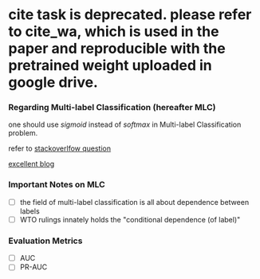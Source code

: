 # cite task is deprecated. please refer to cite_wa, which is used in the paper and reproducible with the pretrained weight uploaded in google drive.

### Regarding Multi-label Classification (hereafter MLC)

one should use *sigmoid* instead of *softmax* in Multi-label Classification 
problem. 

refer to [stackoverlfow question](https://stackoverflow.com/questions/50285883/tensorflow-cross-entropy-for-multi-labels-classification)

[excellent blog](https://nickcdryan.com/2017/01/23/multi-label-classification-a-guided-tour/)

### Important Notes on MLC
- [ ] the field of multi-label classification is all about dependence between 
labels
- [ ] WTO rulings innately holds the "conditional dependence (of label)" 

### Evaluation Metrics
- [ ] AUC
- [ ] PR-AUC
